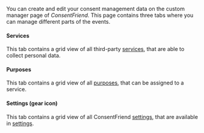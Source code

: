You can create and edit your consent management data on the custom manager page
of _ConsentFriend_. This page contains three tabs where you can manage different
parts of the events.

#### Services 

This tab contains a grid view of all third-party [services](01_Services.md),
that are able to collect personal data.

#### Purposes 

This tab contains a grid view of all [purposes](02_Purposes.md), that can be
assigned to a service.

#### Settings (gear icon) 

This tab contains a grid view of all ConsentFriend [settings](04_Settings.md),
that are available in [settings](../04_System_Settings.md).
